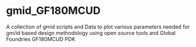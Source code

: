 # gmid_GF180MCUD
A collection of gmid scripts and Data to plot various parameters needed for gm/id based design methodology using open source tools and Global Foundries GF180MCUD PDK

